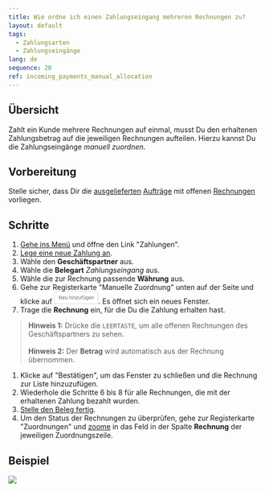 ```yaml
---
title: Wie ordne ich einen Zahlungseingang mehreren Rechnungen zu?
layout: default
tags:
  - Zahlungsarten
  - Zahlungseingänge
lang: de
sequence: 20
ref: incoming_payments_manual_allocation
---
```


## Übersicht
Zahlt ein Kunde mehrere Rechnungen auf einmal, musst Du den erhaltenen Zahlungsbetrag auf die jeweiligen Rechnungen aufteilen. Hierzu kannst Du die Zahlungseingänge *manuell zuordnen*.

## Vorbereitung
Stelle sicher, dass Dir die [ausgelieferten](Zu_Auftrag_Lieferschein_erstellen) [Aufträge](Auftrag_erfassen) mit offenen [Rechnungen](Zu_Auftrag_Rechnung_erstellen) vorliegen.

## Schritte
1. [Gehe ins Menü](Menu) und öffne den Link "Zahlungen".
1. [Lege eine neue Zahlung an](Neuer_Datensatz_Fenster_Webui).
1. Wähle den **Geschäftspartner** aus.
1. Wähle die **Belegart** *Zahlungseingang* aus.
1. Wähle die zur Rechnung passende **Währung** aus.
1. Gehe zur Registerkarte "Manuelle Zuordnung" unten auf der Seite und klicke auf ![](assets/Neu_hinzufuegen_Button.png). Es öffnet sich ein neues Fenster.
1. Trage die **Rechnung** ein, für die Du die Zahlung erhalten hast.
 >**Hinweis 1:** Drücke die `LEERTASTE`, um alle offenen Rechnungen des Geschäftspartners zu sehen.<br><br>
 >**Hinweis 2:** Der **Betrag** wird automatisch aus der Rechnung übernommen.

1. Klicke auf "Bestätigen", um das Fenster zu schließen und die Rechnung zur Liste hinzuzufügen.
1. Wiederhole die Schritte 6 bis 8 für alle Rechnungen, die mit der erhaltenen Zahlung bezahlt wurden.
1. [Stelle den Beleg fertig](BelegverarbeitungFertigstellen).
1. Um den Status der Rechnungen zu überprüfen, gehe zur Registerkarte "Zuordnungen" und [zoome](Zoomen_in_Tabellenfeld) in das Feld in der Spalte **Rechnung** der jeweiligen Zuordnungszeile.

## Beispiel
![](assets/Zahlungseingaenge_manuelle_Zuordnung.gif)
